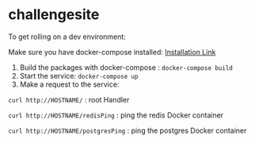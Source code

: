 # challengesite

To get rolling on a dev environment:

Make sure you have docker-compose installed: [Installation Link](https://docs.docker.com/compose/install/)
1.  Build the packages with docker-compose : `docker-compose build`
2.  Start the service: `docker-compose up`
3.  Make a request to the service:

`curl http://HOSTNAME/` : root Handler

`curl http://HOSTNAME/redisPing` : ping the redis Docker container

`curl http://HOSTNAME/postgresPing` : ping the postgres Docker container
